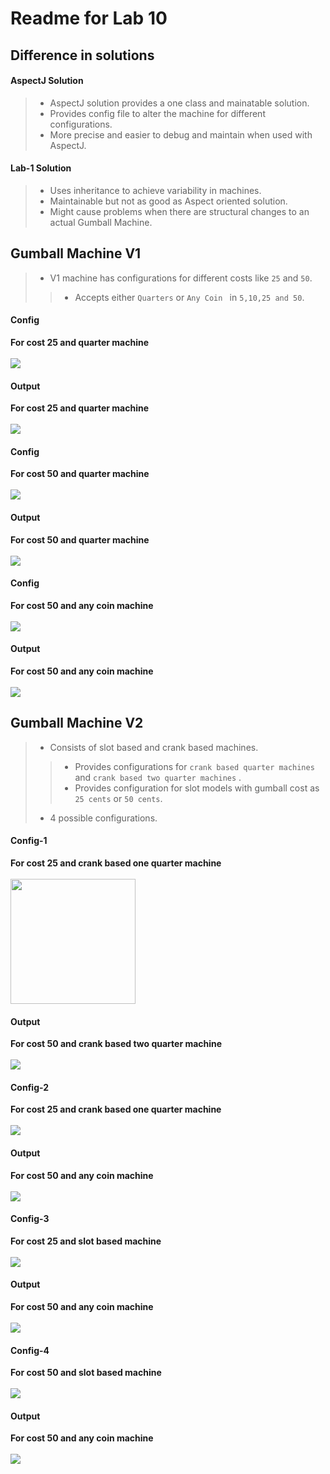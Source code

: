 # Readme for Lab 10

## Difference in solutions

#### AspectJ Solution
> - AspectJ solution provides a one class and mainatable solution.
> - Provides config file to alter the machine for different configurations.
> - More precise and easier to debug and maintain when used with AspectJ.

#### Lab-1 Solution
> - Uses inheritance to achieve variability in machines.
> - Maintainable but not as good as Aspect oriented solution.
> - Might cause problems when there are structural changes to an actual Gumball Machine.

## Gumball Machine V1
> - V1 machine has configurations for different costs like `25` and `50`.
>> - Accepts either `Quarters` or `Any Coin ` in  `5,10,25 and 50`.

#### Config
<b>For cost 25 and quarter machine</b><br><br>
<img src="output/V1_config_cost25.PNG"></img>

#### Output
<b>For cost 25 and quarter machine</b><br><br>
<img src="output/V1_output_cost25.PNG"></img>

#### Config
<b>For cost 50 and quarter machine</b><br><br>
<img src="output/V1_config_cost50_QTR.PNG"></img>

#### Output
<b>For cost 50 and quarter machine</b><br><br>
<img src="output/V1_output_cost50_QTR.PNG"></img>

#### Config
<b>For cost 50 and any coin machine</b><br><br>
<img src="output/V1_config_cost50_Coins50.PNG"></img>

#### Output
<b>For cost 50 and any coin machine</b><br><br>
<img src="output/V1_output_cost50_Coins50.PNG"></img>

## Gumball Machine V2
> - Consists of slot based and crank based machines.
>> - Provides configurations for `crank based quarter machines` and `crank based two quarter machines` .
>> - Provides configuration for slot models with gumball cost as `25 cents` or `50 cents`.
> - 4 possible configurations.

#### Config-1
<b>For cost 25 and crank based one quarter machine</b><br><br>
<img src="output/V2_config_crank_ONE_QTR.PNG"  height=200></img>

#### Output
<b>For cost 50 and crank based two quarter machine</b><br><br>
<img src="output/output_coin_OneQtr_25Cent.PNG"></img>

#### Config-2
<b>For cost 25 and crank based one quarter machine</b><br><br>
<img src="output/V2_config_crank_Cost_50_TWO_QTR.PNG"></img>

#### Output
<b>For cost 50 and any coin machine</b><br><br>
<img src="output/output_coin_TwoQtr_50Cent.PNG"></img>

#### Config-3
<b>For cost 25 and slot based machine</b><br><br>
<img src="output/V2_config_slot_Cost_25.PNG"></img>

#### Output
<b>For cost 50 and any coin machine</b><br><br>
<img src="output/output_slot_25Cent.PNG"></img>

#### Config-4
<b>For cost 50 and slot based machine</b><br><br>
<img src="output/V2_config_slot_Cost_50.PNG"></img>

#### Output
<b>For cost 50 and any coin machine</b><br><br>
<img src="output/output_slot_50Cent.PNG"></img>
